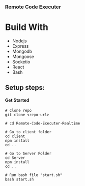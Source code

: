 ### Remote Code Executer

# Build With

- Nodejs
- Express
- Mongodb
- Mongoose
- Socketio
- React
- Bash

## Setup steps:

#### Get Started

```shell
# Clone repo
git clone <repo-url>
```

```shell
# cd Remote-Code-Executer-Realtime
```

```shell
# Go to client folder
cd client
npm install
cd ..
```

```shell
# Go to Server Folder
cd Server
npm install
cd ..
```

```shell
# Run bash file "start.sh"
bash start.sh
```

